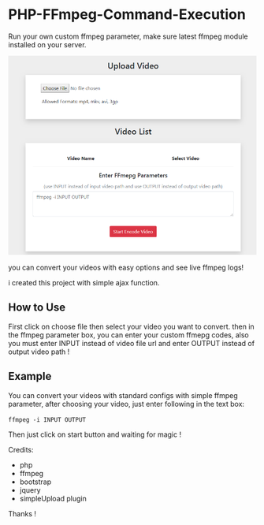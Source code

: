 # PHP-FFmpeg-Command-Execution

Run your own custom ffmpeg parameter,
make sure latest ffmpeg module installed on your server.



<img src="https://raw.githubusercontent.com/Pedroxam/PHP-FFmpeg-Command-Execution/master/shot.png">



you can convert your videos with easy options and see live ffmpeg logs!

i created this project with simple ajax function.

<h2>How to Use</h2>

First click on choose file then select your video you want to convert. then in the ffmpeg parameter box, you can enter your custom ffmepg codes, also you must enter INPUT instead of video file url and enter OUTPUT instead of output video path !

<h2>Example</h2>

You can convert your videos with standard configs with simple ffmpeg parameter, after choosing your video, just enter following in the text box:

<code>ffmpeg -i INPUT OUTPUT</code>

Then just click on start button and waiting for magic !

Credits:
<ul>
<li>php</li>
<li>ffmpeg</li>
<li>bootstrap</li>
<li>jquery</li>
<li>simpleUpload plugin</li>
</ul>

Thanks !
